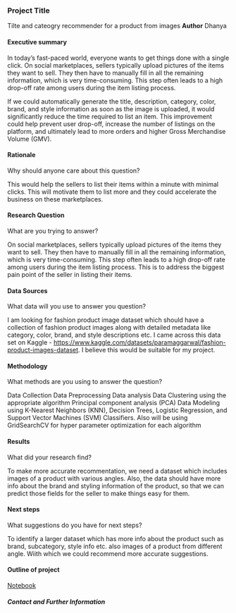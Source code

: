 ### Project Title
Tilte and cateogry recommender for a product from images
**Author**
Dhanya

#### Executive summary
In today’s fast-paced world, everyone wants to get things done with a single click. On social marketplaces, sellers typically upload pictures of the items they want to sell. They then have to manually fill in all the remaining information, which is very time-consuming. This step often leads to a high drop-off rate among users during the item listing process.

If we could automatically generate the title, description, category, color, brand, and style information as soon as the image is uploaded, it would significantly reduce the time required to list an item. This improvement could help prevent user drop-off, increase the number of listings on the platform, and ultimately lead to more orders and higher Gross Merchandise Volume (GMV).


#### Rationale
Why should anyone care about this question?

This would help the sellers to list their items within a minute with minimal clicks. This will motivate them to list more and they could accelerate the business on these marketplaces.

#### Research Question
What are you trying to answer?

On social marketplaces, sellers typically upload pictures of the items they want to sell. They then have to manually fill in all the remaining information, which is very time-consuming. This step often leads to a high drop-off rate among users during the item listing process. This is to address the biggest pain point of the seller in listing their items.


#### Data Sources
What data will you use to answer you question?

I am looking for fashion product image dataset which should have a collection of fashion product images along with detailed metadata like category, color, brand, and style descriptions etc.
I came across this data set on Kaggle - https://www.kaggle.com/datasets/paramaggarwal/fashion-product-images-dataset. I believe this would be suitable for my project.


#### Methodology
What methods are you using to answer the question?

Data Collection
Data Preprocessing
Data analysis
Data Clustering using the appropriate algorithm
Principal component analysis (PCA)
Data Modeling using K-Nearest Neighbors (KNN), Decision Trees, Logistic Regression, and Support Vector Machines (SVM) Classifiers. Also will be using GridSearchCV for hyper parameter optimization for each algorithm

#### Results
What did your research find?

To make more accurate recommentation, we need a dataset which includes images of a product with various angles. Also, the data should have more info about the brand and styling information of the product, so that we can predict those fields for the seller to make things easy for them. 

#### Next steps
What suggestions do you have for next steps?

To identify a larger dataset which has more info about the product such as brand, subcategory, style info etc. also images of a product from different angle. Wiith which we could recommend more accurate suggestions.


#### Outline of project

[Notebook](./generate_category_title_from_image.ipynb)


##### Contact and Further Information
